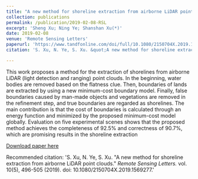 ```yaml
---
title: "A new method for shoreline extraction from airborne LiDAR point clouds"
collection: publications
permalink: /publication/2019-02-08-RSL
excerpt: 'Sheng Xu; Ning Ye; Shanshan Xu(*)'
date: 2019-02-08
venue: 'Remote Sensing Letters'
paperurl: 'https://www.tandfonline.com/doi/full/10.1080/2150704X.2019.1569277'
citation: 'S. Xu, N. Ye, S. Xu. &quot;A new method for shoreline extraction from airborne LiDAR point clouds.&quot; <i>Remote Sensing Letters.</i> vol. 10(5), 496-505 (2019). doi: 10.1080/2150704X.2019.1569277.'

---
```

This work proposes a method for the extraction of shorelines from airborne LiDAR (light detection and ranging) point clouds. In the beginning, water bodies are removed based on the flatness clue. Then, boundaries of lands are extracted by using a new minimum-cost boundary model. Finally, false boundaries caused by man-made objects and vegetations are removed in the refinement step, and true boundaries are regarded as shorelines. The main contribution is that the cost of boundaries is calculated through an energy function and minimized by the proposed minimum-cost model globally. Evaluation on five experimental scenes shows that the proposed method achieves the completeness of 92.5% and correctness of 90.7%, which are promising results in the shoreline extraction

[Download paper here](http://lostagex.github.io/files/2019-02-08-RSL.pdf)

Recommended citation: 'S. Xu, N. Ye, S. Xu. &quot;A new method for shoreline extraction from airborne LiDAR point clouds.&quot; <i>Remote Sensing Letters.</i> vol. 10(5), 496-505 (2019). doi: 10.1080/2150704X.2019.1569277.'




